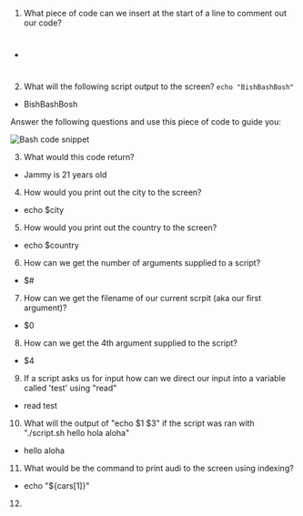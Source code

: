 1) What piece of code can we insert at the start of a line to comment out our code?

- #


2) What will the following script output to the screen? 
`echo "BishBashBosh"`

- BishBashBosh

Answer the following questions and use this piece of code to guide you:

![Bash code snippet](https://i.ibb.co/NncnrQ2/carbon-7.png)

3) What would this code return?

- Jammy is 21 years old

4) How would you print out the city to the screen?

- echo $city

5) How would you print out the country to the screen?

- echo $country

6) How can we get the number of arguments supplied to a script?

- $#

7) How can we get the filename of our current scrpit (aka our first argument)?

- $0

8) How can we get the 4th argument supplied to the script?

- $4

9) If a script asks us for input how can we direct our input into a variable called 'test' using "read"

- read test

10) What will the output of "echo $1 $3" if the script was ran with "./script.sh hello hola aloha"

- hello aloha

11) What would be the command to print audi to the screen using indexing?

- echo "${cars[1]}"

12) 